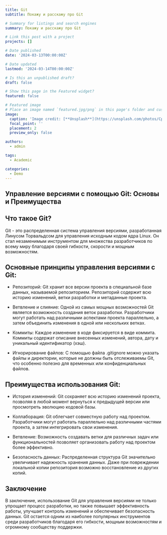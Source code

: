 ```yaml
---
title: Git
subtitle: Покажу и расскажу про Git

# Summary for listings and search engines
summary: Покажу и расскажу про Git

# Link this post with a project
projects: []

# Date published
date: '2024-03-13T00:00:00Z'

# Date updated
lastmod: '2024-03-14T00:00:00Z'

# Is this an unpublished draft?
draft: false

# Show this page in the Featured widget?
featured: false

# Featured image
# Place an image named `featured.jpg/png` in this page's folder and customize its options here.
image:
  caption: 'Image credit: [**Unsplash**](https://unsplash.com/photos/CpkOjOcXdUY)'
  focal_point: ''
  placement: 2
  preview_only: false

authors:
  - admin

tags:
  - Academic

categories:
  - Demo
---
```


## Управление версиями с помощью Git: Основы и Преимущества

## Что такое Git?

Git - это распределенная система управления версиями, разработанная Линусом Торвальдсом для управления исходным кодом ядра Linux. Он стал незаменимым инструментом для множества разработчиков по всему миру благодаря своей гибкости, скорости и мощным возможностям.

## Основные принципы управления версиями с Git:

- Репозиторий: Git хранит все версии проекта в специальной базе данных, называемой репозиторием. Репозиторий содержит всю историю изменений, ветки разработки и метаданные проекта.

- Ветвление и слияние: Одной из самых мощных возможностей Git является возможность создания веток разработки. Разработчики могут работать над различными аспектами проекта параллельно, а затем объединить изменения в одной или нескольких ветках.

- Коммиты: Каждое изменение в коде фиксируется в виде коммита. Коммиты содержат описание внесенных изменений, автора, дату и уникальный идентификатор (хэш).

- Игнорирование файлов: С помощью файла .gitignore можно указать файлы и директории, которые не должны быть отслеживаемы Git, что особенно полезно для временных или конфиденциальных файлов.

## Преимущества использования Git:

- История изменений: Git сохраняет всю историю изменений проекта, позволяя в любой момент вернуться к предыдущей версии или просмотреть эволюцию кодовой базы.

- Коллаборация: Git облегчает совместную работу над проектом. Разработчики могут работать параллельно над различными частями проекта, а затем интегрировать свои изменения.

- Ветвление: Возможность создавать ветки для различных задач или функциональностей позволяет организовать работу над проектом более эффективно.

- Безопасность данных: Распределенная структура Git значительно увеличивает надежность хранения данных. Даже при повреждении локальной копии репозитория возможно восстановление из других копий.

## Заключение

В заключение, использование Git для управления версиями не только упрощает процесс разработки, но также повышает эффективность работы, улучшает контроль изменений и обеспечивает безопасность данных. Git остается одним из наиболее популярных инструментов среди разработчиков благодаря его гибкости, мощным возможностям и огромному сообществу поддержки.
